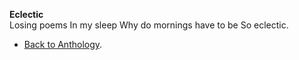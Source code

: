 **Eclectic**  
Losing poems
In my sleep
Why do mornings have to be
So eclectic.  

- <a href="https://kushalsamant.github.io/anthology.html">Back to Anthology</a>.  